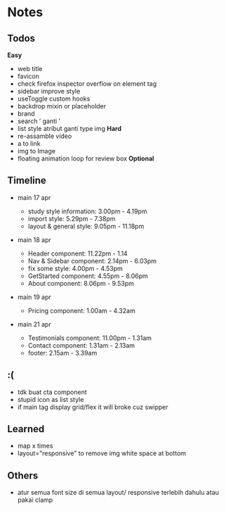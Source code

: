 # Notes

## Todos
**Easy**
- web title
- favicon
- check firefox inspector overflow on element tag
- sidebar improve style
- useToggle custom hooks
- backdrop mixin or placeholder
- brand
- search ’ ganti '
- list style atribut ganti type img
**Hard**
- re-assamble video
- a to link
- img to Image
- floating animation loop for review box
**Optional**

## Timeline
- main 17 apr 
  - study style information: 3.00pm - 4.19pm
  - import style: 5.29pm - 7.38pm
  - layout & general style: 9.05pm - 11.18pm
  
- main 18 apr
  - Header component: 11.22pm - 1.14
  - Nav & Sidebar component: 2.14pm - 6.03pm
  - fix some style: 4.00pm - 4.53pm 
  - GetStarted component: 4.55pm - 8.06pm
  - About component: 8.06pm - 9.53pm

- main 19 apr
  - Pricing component: 1.00am - 4.32am

- main 21 apr
  - Testimonials component: 11.00pm - 1.31am
  - Contact component: 1.31am - 2.13am
  - footer: 2.15am - 3.39am

## :\(
- tdk buat cta component
- stupid icon as list style
- if main tag display grid/flex it will broke cuz swipper

## Learned
- map x times
- layout="responsive" to remove img white space at bottom

## Others
- atur semua font size di semua layout/ responsive terlebih dahulu atau pakai clamp



